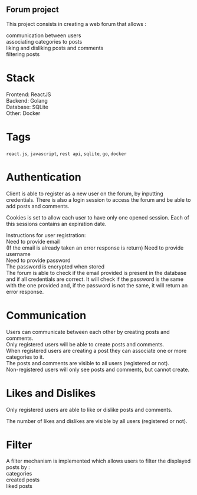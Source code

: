 ## Forum project

This project consists in creating a web forum that allows :

communication between users<br />
associating categories to posts<br />
liking and disliking posts and comments<br />
filtering posts

# Stack
Frontend: ReactJS<br />
Backend: Golang<br />
Database: SQLite<br />
Other: Docker

# Tags 
`react.js`, `javascript`, `rest api`, `sqlite`, `go`, `docker`

# Authentication
Client is able to register as a new user on the forum, by inputting credentials. There is also a login session to access the forum and be able to add posts and comments.<br />

Cookies is set to allow each user to have only one opened session. Each of this sessions contains an expiration date. <br />

Instructions for user registration: <br />
Need to provide email <br />
(If the email is already taken an error response is return)
Need to provide username <br />
Need to provide password <br />
The password is encrypted when stored <br />
The forum is able to check if the email provided is present in the database and if all credentials are correct. It will check if the password is the same with the one provided and, if the password is not the same, it will return an error response. 

# Communication
Users can communicate between each other by creating posts and comments.<br />
Only registered users will be able to create posts and comments. <br />
When registered users are creating a post they can associate one or more categories to it. <br />
The posts and comments are visible to all users (registered or not). <br />
Non-registered users will only see posts and comments, but cannot create.  <br />

# Likes and Dislikes
Only registered users are able to like or dislike posts and comments. <br />

The number of likes and dislikes are visible by all users (registered or not). <br />

# Filter
A filter mechanism is implemented which allows users to filter the displayed posts by : <br />
categories <br />
created posts <br />
liked posts <br />


